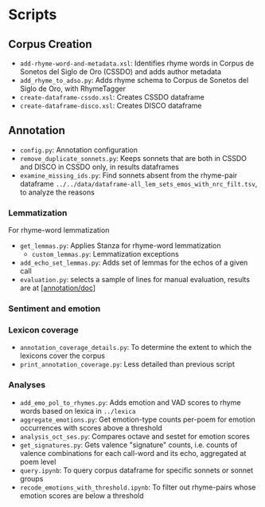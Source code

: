 # Scripts

## Corpus Creation

- `add-rhyme-word-and-metadata.xsl`: Identifies rhyme words in Corpus de Sonetos del Siglo de Oro (CSSDO) and adds author metadata
- `add_rhyme_to_adso.py`: Adds rhyme schema to Corpus de Sonetos del Siglo de Oro, with RhymeTagger
- `create-dataframe-cssdo.xsl`: Creates CSSDO dataframe
- `create-dataframe-disco.xsl`: Creates DISCO dataframe

## Annotation
- `config.py`: Annotation configuration
- `remove_duplicate_sonnets.py`: Keeps sonnets that are both in CSSDO and DISCO in CSSDO only, in results dataframes
- `examine_missing_ids.py`: Find sonnets absent from the rhyme-pair dataframe `../../data/dataframe-all_lem_sets_emos_with_nrc_filt.tsv`, to analyze the reasons  

### Lemmatization
For rhyme-word lemmatization

- `get_lemmas.py`: Applies Stanza for rhyme-word lemmatization
   - `custom_lemmas.py`: Lemmatization exceptions
- `add_echo_set_lemmas.py`: Adds set of lemmas for the echos of a given call
- `evaluation.py`: selects a sample of lines for manual evaluation, results are at [[annotation/doc]](./annotation/doc)

### Sentiment and emotion

### Lexicon coverage
- `annotation_coverage_details.py`: To determine the extent to which the lexicons cover the corpus
- `print_annotation_coverage.py`: Less detailed than previous script

### Analyses

- `add_emo_pol_to_rhymes.py`: Adds emotion and VAD scores to rhyme words based on lexica in `../lexica` 
- `aggregate_emotions.py`: Get emotion-type counts per-poem for emotion occurrences with scores above a threshold
- `analysis_oct_ses.py`: Compares octave and sestet for emotion scores
- `get_signatures.py`: Gets valence "signature" counts, i.e. counts of valence combinations for each call-word and its echo, aggregated at poem level
- `query.ipynb`: To query corpus dataframe for specific sonnets or sonnet groups
- `recode_emotions_with_threshold.ipynb`: To filter out rhyme-pairs whose emotion scores are below a threshold